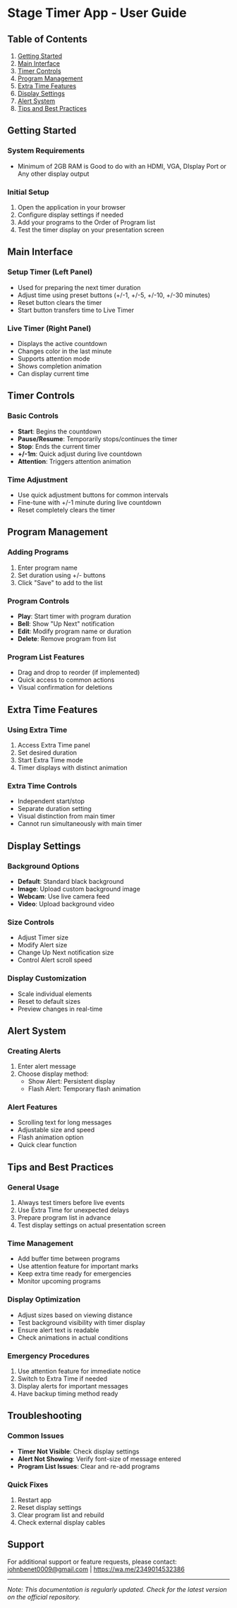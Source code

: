 # Stage Timer App - User Guide

## Table of Contents

1. [Getting Started](#getting-started)
2. [Main Interface](#main-interface)
3. [Timer Controls](#timer-controls)
4. [Program Management](#program-management)
5. [Extra Time Features](#extra-time-features)
6. [Display Settings](#display-settings)
7. [Alert System](#alert-system)
8. [Tips and Best Practices](#tips-and-best-practices)

## Getting Started

### System Requirements
- Minimum of 2GB RAM is Good to do with an HDMI, VGA, DIsplay Port or Any other display output

### Initial Setup
1. Open the application in your browser
2. Configure display settings if needed
3. Add your programs to the Order of Program list
4. Test the timer display on your presentation screen

## Main Interface

### Setup Timer (Left Panel)
- Used for preparing the next timer duration
- Adjust time using preset buttons (+/-1, +/-5, +/-10, +/-30 minutes)
- Reset button clears the timer
- Start button transfers time to Live Timer

### Live Timer (Right Panel)
- Displays the active countdown
- Changes color in the last minute
- Supports attention mode
- Shows completion animation
- Can display current time

## Timer Controls

### Basic Controls
- **Start**: Begins the countdown
- **Pause/Resume**: Temporarily stops/continues the timer
- **Stop**: Ends the current timer
- **+/-1m**: Quick adjust during live countdown
- **Attention**: Triggers attention animation

### Time Adjustment
- Use quick adjustment buttons for common intervals
- Fine-tune with +/-1 minute during live countdown
- Reset completely clears the timer

## Program Management

### Adding Programs
1. Enter program name
2. Set duration using +/- buttons
3. Click "Save" to add to the list

### Program Controls
- **Play**: Start timer with program duration
- **Bell**: Show "Up Next" notification
- **Edit**: Modify program name or duration
- **Delete**: Remove program from list

### Program List Features
- Drag and drop to reorder (if implemented)
- Quick access to common actions
- Visual confirmation for deletions

## Extra Time Features

### Using Extra Time
1. Access Extra Time panel
2. Set desired duration
3. Start Extra Time mode
4. Timer displays with distinct animation

### Extra Time Controls
- Independent start/stop
- Separate duration setting
- Visual distinction from main timer
- Cannot run simultaneously with main timer

## Display Settings

### Background Options
- **Default**: Standard black background
- **Image**: Upload custom background image
- **Webcam**: Use live camera feed
- **Video**: Upload background video

### Size Controls
- Adjust Timer size
- Modify Alert size
- Change Up Next notification size
- Control Alert scroll speed

### Display Customization
- Scale individual elements
- Reset to default sizes
- Preview changes in real-time

## Alert System

### Creating Alerts
1. Enter alert message
2. Choose display method:
   - Show Alert: Persistent display
   - Flash Alert: Temporary flash animation

### Alert Features
- Scrolling text for long messages
- Adjustable size and speed
- Flash animation option
- Quick clear function

## Tips and Best Practices

### General Usage
1. Always test timers before live events
2. Use Extra Time for unexpected delays
3. Prepare program list in advance
4. Test display settings on actual presentation screen

### Time Management
- Add buffer time between programs
- Use attention feature for important marks
- Keep extra time ready for emergencies
- Monitor upcoming programs

### Display Optimization
- Adjust sizes based on viewing distance
- Test background visibility with timer display
- Ensure alert text is readable
- Check animations in actual conditions

### Emergency Procedures
1. Use attention feature for immediate notice
2. Switch to Extra Time if needed
3. Display alerts for important messages
4. Have backup timing method ready

## Troubleshooting

### Common Issues
- **Timer Not Visible**: Check display settings
- **Alert Not Showing**: Verify font-size of message entered
- **Program List Issues**: Clear and re-add programs

### Quick Fixes
1. Restart app
2. Reset display settings
3. Clear program list and rebuild
4. Check external display cables

## Support

For additional support or feature requests, please contact:
johnbenet0009@gmail.com | https://wa.me/2349014532386

---

*Note: This documentation is regularly updated. Check for the latest version on the official repository.*
